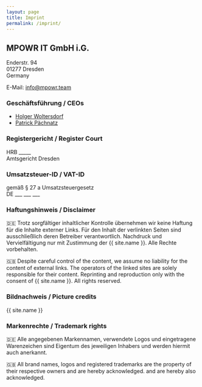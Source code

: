 ```yaml
---
layout: page
title: Imprint
permalink: /imprint/
---
```


## MPOWR IT GmbH i.G.

Enderstr. 94  
01277 Dresden  
Germany

E-Mail: [info@mpowr.team](mailto:info@mpowr.team)

### Geschäftsführung / CEOs

* [Holger Woltersdorf](https://www.linkedin.com/in/holger-woltersdorf/)
* [Patrick Pächnatz](https://www.linkedin.com/in/patrick-paechnatz/)

### Registergericht / Register Court

HRB _____  
Amtsgericht Dresden

### Umsatzsteuer-ID / VAT-ID

gemäß § 27 a Umsatzsteuergesetz  
DE ___ ___ ___

### Haftungshinweis / Disclaimer

🇩🇪 Trotz sorgfältiger inhaltlicher Kontrolle übernehmen wir keine Haftung für die Inhalte externer Links. 
Für den Inhalt der verlinkten Seiten sind ausschließlich deren Betreiber verantwortlich. 
Nachdruck und Vervielfältigung nur mit Zustimmung der {{ site.name }}. Alle Rechte vorbehalten.

🇬🇧 Despite careful control of the content, we assume no liability for the content of external links.
The operators of the linked sites are solely responsible for their content.
Reprinting and reproduction only with the consent of {{ site.name }}. All rights reserved.

### Bildnachweis / Picture credits

{{ site.name }}

### Markenrechte / Trademark rights

🇩🇪 Alle angegebenen Markennamen, verwendete Logos und eingetragene Warenzeichen sind Eigentum des jeweiligen Inhabers 
und werden hiermit auch anerkannt.

🇬🇧 All brand names, logos and registered trademarks are the property of their respective owners and are hereby acknowledged.
and are hereby also acknowledged.